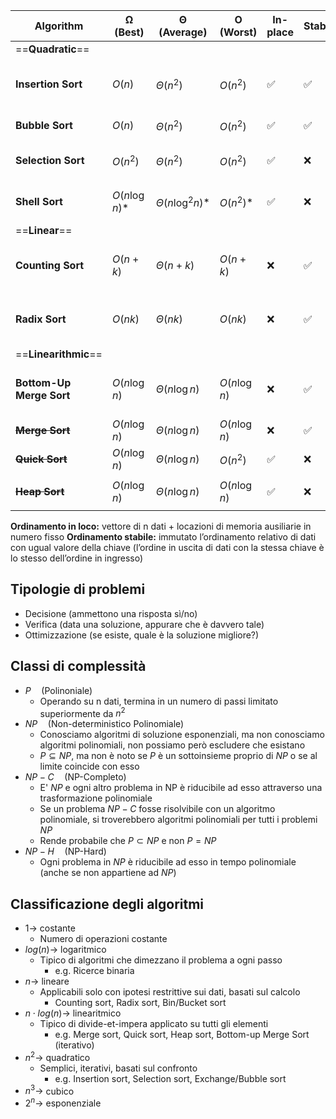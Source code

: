 | $\textbf{Algorithm}$     | $\mathbf{\Omega} \textbf{ (Best)}$ | $\mathbf{\Theta} \textbf{ (Average)}$ | $\textbf{O (Worst)}$ | $\textbf{In-place}$ | $\textbf{Stable}$ | $\textbf{Notes}$                |
| ------------------------ | ---------------------------------- | ------------------------------------- | -------------------- | ------------------- | ----------------- | ------------------------------- |
| ==**Quadratic**==        |                                    |                                       |                      |                     |                   |                                 |
| **Insertion Sort**       | $O(n)$                             | $Θ(n^2)$                              | $O(n^2)$             | ✅                  | ✅                | Great for nearly-sorted data    |
| **Bubble Sort**          | $O(n)$                             | $Θ(n^2)$                              | $O(n^2)$             | ✅                  | ✅                | Easy but slow                   |
| **Selection Sort**       | $O(n^2)$                           | $Θ(n^2)$                              | $O(n^2)$             | ✅                  | ❌                | Simple but inefficient          |
| **Shell Sort**           | $O(n \log n)$*                     | $Θ(n \log^2 n)$*                      | $O(n^2)$*            | ✅                  | ❌                | Depends on gap sequence         |
| ==**Linear**==           |                                    |                                       |                      |                     |                   |                                 |
| **Counting Sort**        | $O(n + k)$                         | $Θ(n + k)$                            | $O(n + k)$           | ❌                  | ✅                | Only for small integer ranges   |
| **Radix Sort**           | $O(nk)$                            | $Θ(nk)$                               | $O(nk)$              | ❌                  | ✅                | For fixed-length keys           |
| ==**Linearithmic**==     |                                    |                                       |                      |                     |                   |                                 |
| **Bottom-Up Merge Sort** | $O(n \log n)$                      | $Θ(n \log n)$                         | $O(n \log n)$        | ❌                  | ✅                | Iterative variant of Merge Sort |
| ~~**Merge Sort**~~           | $O(n \log n)$                      | $Θ(n \log n)$                         | $O(n \log n)$        | ❌                  | ✅                | Divide & conquer                |
| ~~**Quick Sort**~~           | $O(n \log n)$                      | $Θ(n \log n)$                         | $O(n^2)$             | ✅                  | ❌                | Fast but unstable               |
| ~~**Heap Sort**~~            | $O(n \log n)$                      | $Θ(n \log n)$                         | $O(n \log n)$        | ✅                  | ❌                | Always `O(n log n)`             |


**Ordinamento in loco:** vettore di n dati + locazioni di memoria ausiliarie in numero fisso
**Ordinamento stabile:** immutato l’ordinamento relativo di dati con ugual valore della chiave (l’ordine in uscita di dati con la stessa chiave è lo stesso dell’ordine in ingresso)

## Tipologie di problemi
- Decisione (ammettono una risposta sì/no)
- Verifica (data una soluzione, appurare che è davvero tale)
- Ottimizzazione (se esiste, quale è la soluzione migliore?)

## Classi di complessità
- $P \quad$(Polinoniale)
	- Operando su n dati, termina in un numero di passi limitato superiormente da $n^2$
- $NP \quad$(Non-deterministico Polinomiale)
	- Conosciamo algoritmi di soluzione esponenziali, ma non conosciamo algoritmi polinomiali, non possiamo però escludere che esistano
	- $P \subseteq NP$, ma non è noto se $P$ è un sottoinsieme proprio di $NP$ o se al limite coincide con esso
- $NP-C \quad$(NP-Completo)
	- E' $NP$ e ogni altro problema in NP è riducibile ad esso attraverso una trasformazione polinomiale
	- Se un problema $NP-C$ fosse risolvibile con un algoritmo polinomiale, si troverebbero algoritmi polinomiali per tutti i problemi $NP$
	- Rende probabile che $P \subset NP$ e non $P = NP$
- $NP-H \quad$(NP-Hard)
	- Ogni problema in $NP$ è riducibile ad esso in tempo polinomiale (anche se non appartiene ad $NP$)

## Classificazione degli algoritmi
- $1 \to$ costante
	- Numero di operazioni costante
- $log(n) \to$ logaritmico
	- Tipico di algoritmi che dimezzano il problema a ogni passo
		- e.g. Ricerce binaria
- $n \to$ lineare
	- Applicabili solo con ipotesi restrittive sui dati, basati sul calcolo
		- Counting sort, Radix sort, Bin/Bucket sort
- $n \cdot log(n) \to$ linearitmico
	- Tipico di divide-et-impera applicato su tutti gli elementi
		- e.g. Merge sort, Quick sort, Heap sort, Bottom-up Merge Sort (iterativo)
- $n^2 \to$ quadratico
	- Semplici, iterativi, basati sul confronto
		- e.g. Insertion sort, Selection sort, Exchange/Bubble sort
- $n^3 \to$ cubico
- $2^n \to$ esponenziale
